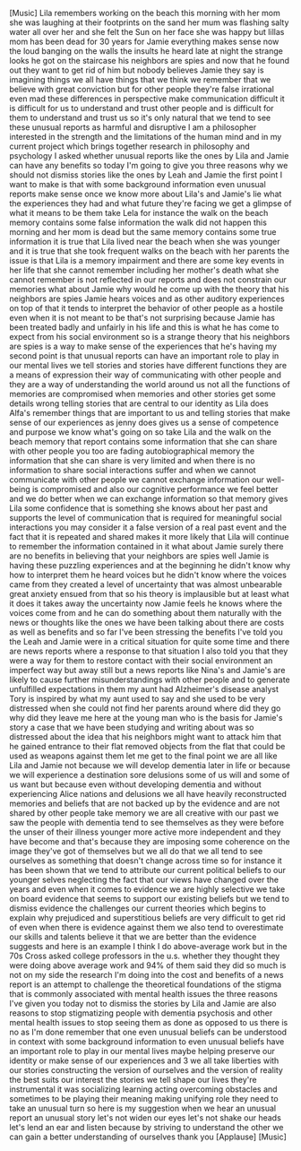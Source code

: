
[Music]
Lila remembers working on the beach this
morning with her mom she was laughing at
their footprints on the sand her mum was
flashing salty water all over her and
she felt the Sun on her face she was
happy but lillas mom has been dead for
30 years for Jamie everything makes
sense now the loud banging on the walls
the insults he heard late at night the
strange looks he got on the staircase
his neighbors are spies and now that he
found out they want to get rid of him
but nobody believes Jamie they say is
imagining things we all have things that
we think we remember that we believe
with great conviction but for other
people they&#39;re false irrational even mad
these differences in perspective make
communication difficult it is difficult
for us to understand and trust other
people and is difficult for them to
understand and trust us so it&#39;s only
natural that we tend to see these
unusual reports as harmful and
disruptive I am a philosopher interested
in the strength and the limitations of
the human mind and in my current project
which brings together research in
philosophy and psychology I asked
whether unusual reports like the ones by
Lila and Jamie can have any benefits so
today I&#39;m going to give you three
reasons why we should not dismiss
stories like the ones by Leah and Jamie
the first point I want to make is that
with some background information even
unusual reports make sense once we know
more about Lila&#39;s and Jamie&#39;s lie
what the experiences they had and what
future they&#39;re facing we get a glimpse
of what it means to be them take Lela
for instance the walk on the beach
memory contains some false information
the walk did not happen this morning and
her mom is dead
but the same memory contains some true
information it is true that Lila lived
near the beach when she was younger and
it is true that she took frequent walks
on the beach with her parents the issue
is that Lila is a memory impairment and
there are some key events in her life
that she cannot remember including her
mother&#39;s death what she cannot remember
is not reflected in our reports and does
not constrain our memories what about
Jamie why would he come up with the
theory that his neighbors are spies
Jamie hears voices and as other auditory
experiences on top of that it tends to
interpret the behavior of other people
as a hostile even when it is not meant
to be that&#39;s not surprising because
Jamie has been treated badly and
unfairly in his life and this is what he
has come to expect from his social
environment so is a strange theory that
his neighbors are spies
is a way to make sense of the
experiences that he&#39;s having my second
point is that unusual reports can have
an important role to play in our mental
lives we tell stories and stories have
different functions they are a means of
expression their way of communicating
with other people and they are a way of
understanding the world around us not
all the functions of memories are
compromised when memories and other
stories get some details wrong
telling stories that are central to our
identity as Lila does Alfa&#39;s remember
things that are important to us and
telling stories that make sense of our
experiences as jenny does gives us a
sense of competence and purpose we know
what&#39;s going on
so take Lila and the walk on the beach
memory that report contains some
information that she can share with
other people
you too are fading autobiographical
memory the information that she can
share is very limited and when there is
no information to share social
interactions suffer and when we cannot
communicate with other people we cannot
exchange information our well-being is
compromised and also our cognitive
performance we feel better and we do
better when we can exchange information
so that memory gives Lila some
confidence that is something she knows
about her past and supports the level of
communication that is required for
meaningful social interactions you may
consider it a false version of a real
past event and the fact that it is
repeated and shared makes it more likely
that Lila will continue to remember the
information contained in it what about
Jamie surely there are no benefits in
believing that your neighbors are spies
well Jamie is having these puzzling
experiences and at the beginning he
didn&#39;t know why how to interpret them he
heard voices but he didn&#39;t know where
the voices came from they created a
level of uncertainty that was almost
unbearable great anxiety ensued from
that so his theory is implausible but at
least what it does it takes away the
uncertainty now Jamie feels he knows
where the voices come from and he can do
something about
them naturally with the news or thoughts
like the ones we have been talking about
there are costs as well as benefits and
so far I&#39;ve been stressing the benefits
I&#39;ve told you the Leah and Jamie were in
a critical situation for quite some time
and there are news reports where a
response to that situation I also told
you that they were a way for them to
restore contact with their social
environment an imperfect way but away
still but a news reports like Nina&#39;s and
Jamie&#39;s are likely to cause further
misunderstandings with other people and
to generate unfulfilled expectations in
them my aunt had Alzheimer&#39;s disease
analyst Tory is inspired by what my aunt
used to say and she used to be very
distressed when she could not find her
parents around where did they go why did
they leave me here at the young man who
is the basis for Jamie&#39;s story a case
that we have been studying and writing
about was so distressed about the idea
that his neighbors might want to attack
him that he gained entrance to their
flat removed objects from the flat that
could be used as weapons against them
let me get to the final point we are all
like Lila and Jamie not because we will
develop dementia later in life or
because we will experience a destination
sore delusions some of us will and some
of us want but because even without
developing dementia and without
experiencing Alice nations and delusions
we all have heavily reconstructed
memories and beliefs that are not backed
up by the evidence and are not shared by
other people take memory we are all
creative with our past we saw the people
with dementia tend to see themselves as
they were before the unser
of their illness younger more active
more independent and they have become
and that&#39;s because they are imposing
some coherence on the image they&#39;ve got
of themselves but we all do that we all
tend to see ourselves as something that
doesn&#39;t change across time so for
instance it has been shown that we tend
to attribute our current political
beliefs to our younger selves neglecting
the fact that our views have changed
over the years and even when it comes to
evidence we are highly selective we take
on board evidence that seems to support
our existing beliefs but we tend to
dismiss evidence the challenges our
current theories which begins to explain
why prejudiced and superstitious beliefs
are very difficult to get rid of even
when there is evidence against them we
also tend to overestimate our skills and
talents believe it that we are better
than the evidence suggests and here is
an example I think I do above-average
work but in the 70s Cross asked college
professors in the u.s. whether they
thought they were doing above average
work and 94% of them said they did so
much is not on my side the research I&#39;m
doing into the cost and benefits of a
news report is an attempt to challenge
the theoretical foundations of the
stigma that is commonly associated with
mental health issues the three reasons
I&#39;ve given you today not to dismiss the
stories by Lila and Jamie are also
reasons to stop stigmatizing people with
dementia psychosis and other mental
health issues to stop seeing them as
done as opposed to us there is no as I&#39;m
done remember that one
even unusual beliefs can be understood
in context with some background
information to even unusual beliefs have
an important role to play in our mental
lives maybe helping preserve our
identity or make sense of our
experiences and 3 we all take liberties
with our stories constructing the
version of ourselves and the version of
reality the best suits our interest the
stories we tell shape our lives
they&#39;re instrumental it was socializing
learning acting overcoming obstacles and
sometimes to be playing their meaning
making unifying role they need to take
an unusual turn so here is my suggestion
when we hear an unusual report an
unusual story
let&#39;s not widen our eyes let&#39;s not shake
our heads let&#39;s lend an ear and listen
because by striving to understand the
other we can gain a better understanding
of ourselves thank you
[Applause]
[Music]
